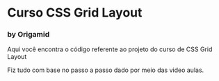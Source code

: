 
# Curso CSS Grid Layout
### by Origamid

Aqui você encontra o código referente ao projeto do curso de CSS Grid Layout

Fiz tudo com base no passo a passo dado por meio das video aulas.

